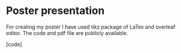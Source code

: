Poster presentation
==================
For creating my poster I have used 
tikz package of LaTex and overleaf
editor. The code and pdf file are publicly available.

[code]
